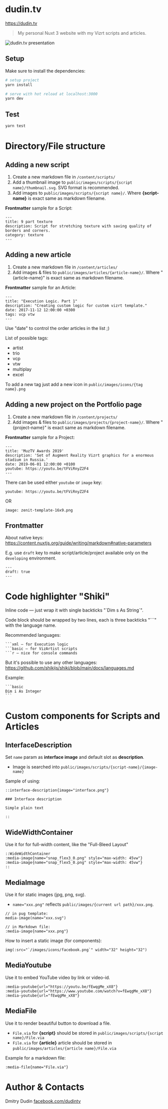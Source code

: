 # dudin.tv

https://dudin.tv

> My personal Nuxt 3 website with my Vizrt scripts and articles.

![dudin.tv presentation](https://github.com/dudintv/dudin.tv/raw/master/public/images/for-github-readme/dudin.tv-presentation.gif)

## Setup

Make sure to install the dependencies:

```bash
# setup project
yarn install

# serve with hot reload at localhost:3000
yarn dev
```

## Test

```bash
yarn test
```

# Directory/File structure

## Adding a new script

1. Create a new markdown file in `/content/scripts/`
2. Add a thumbnail image to `public/images/scripts/{script name}/thumbnail.svg`. SVG format is recommended.
3. Add images to `public/images/scripts/{script name}/`. Where **{script-name}** is exact same as markdown filename.

**Frontmatter** sample for a Script:

```
---
title: 9 part texture
description: Script for stretching texture with saving quality of borders and corners.
category: texture
---
```

## Adding a new article

1. Create a new markdown file in `/content/articles/`
2. Add images & files to `public/images/articles/{article-name}/`. Where "{article-name}" is exact same as markdown filename.

**Frontmatter** sample for an Article:

```
---
title: "Execution Logic. Part 1"
description: "Creating custom logic for custom vizrt template."
date: 2017-11-12 12:00:00 +0300
tags: vcp vtw
---
```

Use "date" to control the order articles in the list ;)

List of possible tags:

- artist
- trio
- vcp
- vtw
- multiplay
- excel

To add a new tag just add a new icon in `public/images/icons/{tag name}.png`

## Adding a new project on the Portfolio page

1. Create a new markdown file in `/content/projects/`
2. Add images & files to `public/images/projects/{project-name}/`. Where "{project-name}" is exact same as markdown filename.

**Frontmatter** sample for a Project:

```
---
title: 'MuzTV Awards 2019'
description: 'Set of Augment Reality Vizrt graphics for a enormous stadium in Russia.'
date: 2019-06-01 12:00:00 +0100
youtube: https://youtu.be/tFViRnyZ2F4
---
```

There can be used either `youtube` or `image` key:

```
youtube: https://youtu.be/tFViRnyZ2F4
```

OR

```
image: zenit-template-16x9.png
```

## Frontmatter

About native keys: https://content.nuxtjs.org/guide/writing/markdown#native-parameters

E.g. use `draft` key to make script/article/project available only on the `developing` environment.

```
---
draft: true
---
```

# Code highlighter "Shiki"

Inline code — just wrap it with single backticks "\`Dim s As String\`".

Code block should be wrapped by two lines, each is three backticks "```" with the language name.

Recommended languages:

````
```xml — for Execution logic
```basic — for VizArtist scripts
```r — nice for console commands
````

But it's possible to use any other languages: https://github.com/shikijs/shiki/blob/main/docs/languages.md

Example:

````
```basic
Dim i As Integer
```
````

# Custom components for Scripts and Articles

## InterfaceDescription

Set `name` param as **interface image** and default slot as **description**.

- Image is searched into `public/images/scripts/{script-name}/{image-name}`

Sample of using:

```
::interface-description{image="interface.png"}

### Interface description

Simple plain text

::
```

## WideWidthContainer

Use it for for full-width content, like the "Full-Bleed Layout"

```
::WideWidthContainer
:media-image{name="snap_flex3_0.png" style="max-width: 45vw"}
:media-image{name="snap_flex5_0.png" style="max-width: 45vw"}
::
```

## MediaImage

Use it for static images (jpg, png, svg).

- `name="xxx.png"` reflects `public/images/{current url path}/xxx.png`.

```
// in pug template:
media-image(name="xxx.svg")

// in Markdown file:
:media-image{name="xxx.png"}
```

How to insert a static image (for components):

```
img(:src="`/images/icons/facebook.png`" width="32" height="32")
```

## MediaYoutube

Use it to embed YouTube video by link or video-id.

```
:media-youtube{url="https://youtu.be/fEwqgMe_xX8"}
:media-youtube{url="https://www.youtube.com/watch?v=fEwqgMe_xX8"}
:media-youtube{url="fEwqgMe_xX8"}
```

## MediaFile

Use it to render beautiful button to download a file.

- `File.via` for **{script}** should be stored in `public/images/scripts/{script name}/File.via`
- `File.via` for **{article}** article should be stored in `public/images/articles/{article name}/File.via`

Example for a markdown file:

```
:media-file{name="File.via"}
```

# Author & Contacts

Dmitry Dudin
<a href="https://www.facebook.com/dudintv" onclick="return ! window.open(this.href);">facebook.com/dudintv</a>
